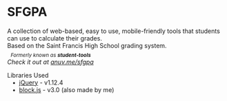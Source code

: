 # SFGPA
A collection of web-based, easy to use, mobile-friendly tools that students can use to calculate their grades.  
Based on the Saint Francis High School grading system.  
&nbsp;&nbsp;<sub>*Formerly known as* ***student-tools***</sub>  
*Check it out at [anuv.me/sfgpa](http://anuv.me/sfgpa)*  

Libraries Used  
&nbsp;&nbsp;&nbsp;•&nbsp;&nbsp;[jQuery](https://jquery.com/) - v1.12.4  
&nbsp;&nbsp;&nbsp;•&nbsp;&nbsp;[block.js](https://github.com/anuvgupta/block.js) - v3.0 (also made by me)  
